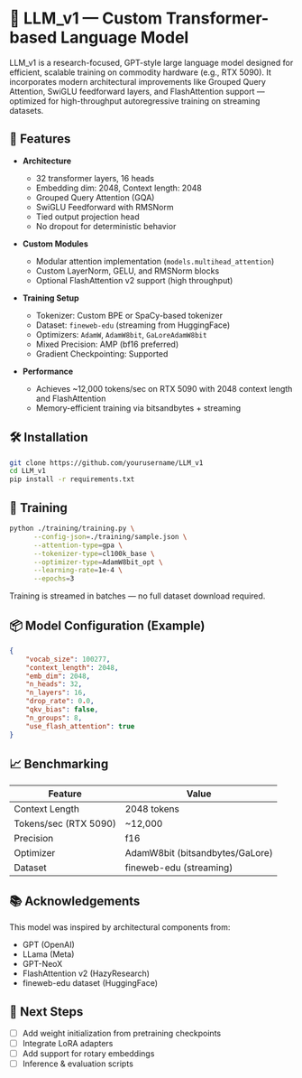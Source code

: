 # 🧠 LLM_v1 — Custom Transformer-based Language Model

LLM_v1 is a research-focused, GPT-style large language model designed for efficient, scalable training on commodity hardware (e.g., RTX 5090). It incorporates modern architectural improvements like Grouped Query Attention, SwiGLU feedforward layers, and FlashAttention support — optimized for high-throughput autoregressive training on streaming datasets.

## 🚀 Features

- **Architecture**
  - 32 transformer layers, 16 heads
  - Embedding dim: 2048, Context length: 2048
  - Grouped Query Attention (GQA)
  - SwiGLU Feedforward with RMSNorm
  - Tied output projection head
  - No dropout for deterministic behavior

- **Custom Modules**
  - Modular attention implementation (`models.multihead_attention`)
  - Custom LayerNorm, GELU, and RMSNorm blocks
  - Optional FlashAttention v2 support (high throughput)

- **Training Setup**
  - Tokenizer: Custom BPE or SpaCy-based tokenizer
  - Dataset: `fineweb-edu` (streaming from HuggingFace)
  - Optimizers: `AdamW`, `AdamW8bit`, `GaLoreAdamW8bit`
  - Mixed Precision: AMP (bf16 preferred)
  - Gradient Checkpointing: Supported

- **Performance**
  - Achieves ~12,000 tokens/sec on RTX 5090 with 2048 context length and FlashAttention
  - Memory-efficient training via bitsandbytes + streaming

## 🛠 Installation

```bash
git clone https://github.com/yourusername/LLM_v1
cd LLM_v1
pip install -r requirements.txt
```

## 🧪 Training

```bash
python ./training/training.py \
      --config-json=./training/sample.json \
      --attention-type=gpa \
      --tokenizer-type=cl100k_base \
      --optimizer-type=AdamW8bit_opt \
      --learning-rate=1e-4 \
      --epochs=3
```

Training is streamed in batches — no full dataset download required.

## 📦 Model Configuration (Example)

```json
{
    "vocab_size": 100277,
    "context_length": 2048,
    "emb_dim": 2048,
    "n_heads": 32,
    "n_layers": 16,
    "drop_rate": 0.0,
    "qkv_bias": false,
    "n_groups": 8,
    "use_flash_attention": true
}
```

## 📈 Benchmarking

| Feature              | Value                |
|----------------------|----------------------|
| Context Length       | 2048 tokens          |
| Tokens/sec (RTX 5090)| ~12,000              |
| Precision            | f16          |
| Optimizer            | AdamW8bit (bitsandbytes/GaLore) |
| Dataset              | fineweb-edu (streaming) |

## 📚 Acknowledgements

This model was inspired by architectural components from:
- GPT (OpenAI)
- LLama (Meta)
- GPT-NeoX
- FlashAttention v2 (HazyResearch)
- fineweb-edu dataset (HuggingFace)

## 🧩 Next Steps

- [ ] Add weight initialization from pretraining checkpoints
- [ ] Integrate LoRA adapters
- [ ] Add support for rotary embeddings
- [ ] Inference & evaluation scripts
